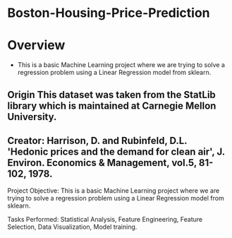 # Boston-Housing-Price-Prediction

# Overview
* This is a basic Machine Learning project where we are trying to solve a regression problem using a Linear Regression model from sklearn.

## Origin This dataset was taken from the StatLib library which is maintained at Carnegie Mellon University.
## Creator: Harrison, D. and Rubinfeld, D.L. 'Hedonic prices and the demand for clean air', J. Environ. Economics & Management, vol.5, 81-102, 1978.

Project Objective: This is a basic Machine Learning project where we are trying to solve a regression problem using a Linear Regression model from sklearn. 

Tasks Performed: Statistical Analysis, Feature Engineering, Feature Selection, Data Visualization, Model training.
